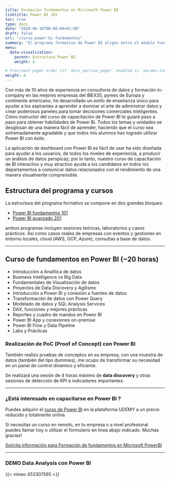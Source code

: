 ```yaml
---
title: Formación fundamentos en Microsoft Power BI
linktitle: Power BI 101
toc: true
type: docs
date: "2020-06-10T00:00:00+01:00"
draft: false
url: "/curso-power-bi-fundamentos"
summary: "El programa formativo de Power BI eliges entre el módulo fundamentos y avanzado a empresas, autónomos y clases privadas en modalidad remoto o presencial."
menu:
  data-visualization:
    parent: Estructura Power BI
    weight: 4

# Prev/next pager order (if `docs_section_pager` enabled in `params.toml`)
weight: 4
---
```


Con más de 10 años de experiencia en consultoría de datos y formación in-company en las mejores empresas del IBEX35, pymes de Europa y continente americano, he desarrollado un estilo de enseñanza único para ayudar a los aspirantes a aprender a dominar el arte de administrar datos y crear poderosos paneles para tomar decisiones comerciales inteligentes. Cómo instructor del curso de capacitación de Power BI te guiaré paso a paso para obtener habilidades de Power Bi. Todos los temas y unidades se desglosan de una manera fácil de aprender, haciendo que el curso sea extremadamente agradable y que todos mis alumnos han logrado utilizar Power BI con éxito.

La aplicación de dashboard con Power BI es fácil de usar ha sido diseñada para ayudar a los usuarios, de todos los niveles de experiencia, a producir un análisis de datos perspicaz; por lo tanto, nuestro curso de capacitación de BI interactivo y muy atractivo ayuda a los candidatos en todos los departamentos a comunicar datos relacionados con el rendimiento de una manera visualmente comprensible.


## Estructura del programa y cursos

La estructura del programa formativo se compone en dos grandes bloques:

- [Power BI fundamentos 101](/curso-power-bi-fundamentos)
- [Power BI avanzado 201](/curso-power-bi-avanzado)

ambos programas incluyen sesiones teóricas, laboratorios y casos prácticos. Así como casos reales de empresas con eventos y gestiones en entorno locales, cloud (AWS, GCP, Azure), consultas a base de datos.

* * *

## Curso de fundamentos en Power BI (~20 horas)

- Introducción a Analítica de datos
- Business Intelligence vs Big Data
- Fundamentales de Visualización de datos
- Proyectos de Data Discovery y Agilismo
- Introducción a Power BI y conexión a fuentes de datos
- Transformación de datos con Power Query
- Modelado de datos y SQL Analysis Services
- DAX, funciones y mejores prácticas
- Reportes y cuadro de mandos en Power BI
- Power BI App y conexiones on-premise
- Power BI Flow y Data Pipeline
- Labs y Prácticas

### Realización de PoC (Proof of Concept) con Power BI
También realizo pruebas de conceptos en su empresa, con una muestra de datos (también del tipo dummies), me ocupo de transformar su necesidad en un panel de control dinámico y eficiente.

Se realizará una sesión de 4 horas máximo de **data discovery** y otras sesiones de detección de KPI e indicadores importantes.

***

### ¿Está interesado en capacitarse en Power BI ?

Puedes adquirir el [curso de Power BI](https://www.udemy.com/share/103gxe/) en la plataforma UDEMY a un precio reducido y totalmente online.

Si necesitas un curso en remoto, en tu empresa o a nivel profesional puedes llamar hoy o utilizar el formulario en línea abajo indicado. Muchas gracias!

[Solicita información para Formación de fundamentos en Microsoft PowerBI](/#contact)

* * *

### DEMO Data Analysis con Power BI

{{< vimeo 453307595 >}}